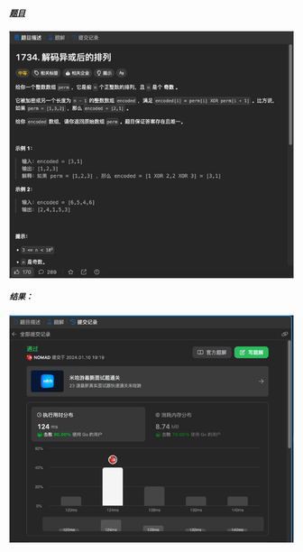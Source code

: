 ##### [题目](https://leetcode.cn/problems/decode-xored-permutation/description/)
![pic](img.png)
##### 结果：
![pic](result.png)